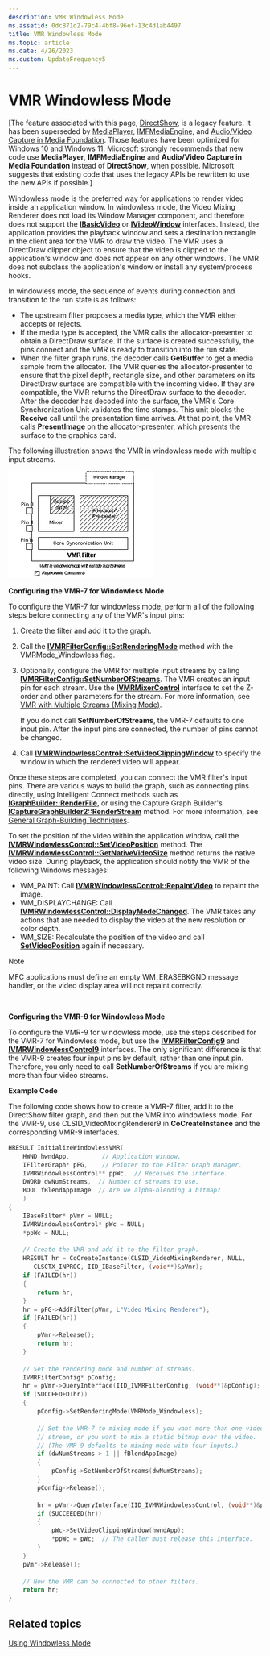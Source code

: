 ```yaml
---
description: VMR Windowless Mode
ms.assetid: 0dc871d2-79c4-4bf8-96ef-13c4d1ab4497
title: VMR Windowless Mode
ms.topic: article
ms.date: 4/26/2023
ms.custom: UpdateFrequency5
---
```


# VMR Windowless Mode

\[The feature associated with this page, [DirectShow](/windows/win32/directshow/directshow), is a legacy feature. It has been superseded by [MediaPlayer](/uwp/api/Windows.Media.Playback.MediaPlayer), [IMFMediaEngine](/windows/win32/api/mfmediaengine/nn-mfmediaengine-imfmediaengine), and [Audio/Video Capture in Media Foundation](/windows/win32/medfound/audio-video-capture-in-media-foundation). Those features have been optimized for Windows 10 and Windows 11. Microsoft strongly recommends that new code use **MediaPlayer**, **IMFMediaEngine** and **Audio/Video Capture in Media Foundation** instead of **DirectShow**, when possible. Microsoft suggests that existing code that uses the legacy APIs be rewritten to use the new APIs if possible.\]

Windowless mode is the preferred way for applications to render video inside an application window. In windowless mode, the Video Mixing Renderer does not load its Window Manager component, and therefore does not support the [**IBasicVideo**](/windows/desktop/api/Control/nn-control-ibasicvideo) or [**IVideoWindow**](/windows/desktop/api/Control/nn-control-ivideowindow) interfaces. Instead, the application provides the playback window and sets a destination rectangle in the client area for the VMR to draw the video. The VMR uses a DirectDraw clipper object to ensure that the video is clipped to the application's window and does not appear on any other windows. The VMR does not subclass the application's window or install any system/process hooks.

In windowless mode, the sequence of events during connection and transition to the run state is as follows:

-   The upstream filter proposes a media type, which the VMR either accepts or rejects.
-   If the media type is accepted, the VMR calls the allocator-presenter to obtain a DirectDraw surface. If the surface is created successfully, the pins connect and the VMR is ready to transition into the run state.
-   When the filter graph runs, the decoder calls **GetBuffer** to get a media sample from the allocator. The VMR queries the allocator-presenter to ensure that the pixel depth, rectangle size, and other parameters on its DirectDraw surface are compatible with the incoming video. If they are compatible, the VMR returns the DirectDraw surface to the decoder. After the decoder has decoded into the surface, the VMR's Core Synchronization Unit validates the time stamps. This unit blocks the **Receive** call until the presentation time arrives. At that point, the VMR calls **PresentImage** on the allocator-presenter, which presents the surface to the graphics card.

The following illustration shows the VMR in windowless mode with multiple input streams.

![vmr in windowless mode](images/vmr-windowless-mult-streams.png)

**Configuring the VMR-7 for Windowless Mode**

To configure the VMR-7 for windowless mode, perform all of the following steps before connecting any of the VMR's input pins:

1.  Create the filter and add it to the graph.
2.  Call the [**IVMRFilterConfig::SetRenderingMode**](/windows/desktop/api/Strmif/nf-strmif-ivmrfilterconfig-setrenderingmode) method with the VMRMode\_Windowless flag.
3.  Optionally, configure the VMR for multiple input streams by calling [**IVMRFilterConfig::SetNumberOfStreams**](/windows/desktop/api/Strmif/nf-strmif-ivmrfilterconfig-setnumberofstreams). The VMR creates an input pin for each stream. Use the [**IVMRMixerControl**](/windows/desktop/api/Strmif/nn-strmif-ivmrmixercontrol) interface to set the Z-order and other parameters for the stream. For more information, see [VMR with Multiple Streams (Mixing Mode)](vmr-with-multiple-streams--mixing-mode.md).

    If you do not call **SetNumberOfStreams**, the VMR-7 defaults to one input pin. After the input pins are connected, the number of pins cannot be changed.

4.  Call [**IVMRWindowlessControl::SetVideoClippingWindow**](/windows/desktop/api/Strmif/nf-strmif-ivmrwindowlesscontrol-setvideoclippingwindow) to specify the window in which the rendered video will appear.

Once these steps are completed, you can connect the VMR filter's input pins. There are various ways to build the graph, such as connecting pins directly, using Intelligent Connect methods such as [**IGraphBuilder::RenderFile**](/windows/desktop/api/Strmif/nf-strmif-igraphbuilder-renderfile), or using the Capture Graph Builder's [**ICaptureGraphBuilder2::RenderStream**](/windows/desktop/api/Strmif/nf-strmif-icapturegraphbuilder2-renderstream) method. For more information, see [General Graph-Building Techniques](general-graph-building-techniques.md).

To set the position of the video within the application window, call the [**IVMRWindowlessControl::SetVideoPosition**](/windows/desktop/api/Strmif/nf-strmif-ivmrwindowlesscontrol-setvideoposition) method. The [**IVMRWindowlessControl::GetNativeVideoSize**](/windows/desktop/api/Strmif/nf-strmif-ivmrwindowlesscontrol-getnativevideosize) method returns the native video size. During playback, the application should notify the VMR of the following Windows messages:

-   WM\_PAINT: Call [**IVMRWindowlessControl::RepaintVideo**](/windows/desktop/api/Strmif/nf-strmif-ivmrwindowlesscontrol-repaintvideo) to repaint the image.
-   WM\_DISPLAYCHANGE: Call [**IVMRWindowlessControl::DisplayModeChanged**](/windows/desktop/api/Strmif/nf-strmif-ivmrwindowlesscontrol-displaymodechanged). The VMR takes any actions that are needed to display the video at the new resolution or color depth.
-   WM\_SIZE: Recalculate the position of the video and call [**SetVideoPosition**](/windows/desktop/api/Strmif/nf-strmif-ivmrwindowlesscontrol-setvideoposition) again if necessary.

> [!Note]  
> MFC applications must define an empty WM\_ERASEBKGND message handler, or the video display area will not repaint correctly.

 

**Configuring the VMR-9 for Windowless Mode**

To configure the VMR-9 for windowless mode, use the steps described for the VMR-7 for Windowless mode, but use the [**IVMRFilterConfig9**](/previous-versions/windows/desktop/api/Vmr9/nn-vmr9-ivmrfilterconfig9) and [**IVMRWindowlessControl9**](/previous-versions/windows/desktop/api/Vmr9/nn-vmr9-ivmrwindowlesscontrol9) interfaces. The only significant difference is that the VMR-9 creates four input pins by default, rather than one input pin. Therefore, you only need to call **SetNumberOfStreams** if you are mixing more than four video streams.

**Example Code**

The following code shows how to create a VMR-7 filter, add it to the DirectShow filter graph, and then put the VMR into windowless mode. For the VMR-9, use CLSID\_VideoMixingRenderer9 in **CoCreateInstance** and the corresponding VMR-9 interfaces.


```C++
HRESULT InitializeWindowlessVMR(
    HWND hwndApp,         // Application window.
    IFilterGraph* pFG,    // Pointer to the Filter Graph Manager.
    IVMRWindowlessControl** ppWc,  // Receives the interface.
    DWORD dwNumStreams,  // Number of streams to use.
    BOOL fBlendAppImage  // Are we alpha-blending a bitmap?
    )
{
    IBaseFilter* pVmr = NULL;
    IVMRWindowlessControl* pWc = NULL;
    *ppWc = NULL;

    // Create the VMR and add it to the filter graph.
    HRESULT hr = CoCreateInstance(CLSID_VideoMixingRenderer, NULL,
       CLSCTX_INPROC, IID_IBaseFilter, (void**)&pVmr);
    if (FAILED(hr))
    {
        return hr;
    }
    hr = pFG->AddFilter(pVmr, L"Video Mixing Renderer");
    if (FAILED(hr))
    {
        pVmr->Release();
        return hr;
    }

    // Set the rendering mode and number of streams.  
    IVMRFilterConfig* pConfig;
    hr = pVmr->QueryInterface(IID_IVMRFilterConfig, (void**)&pConfig);
    if (SUCCEEDED(hr)) 
    {
        pConfig->SetRenderingMode(VMRMode_Windowless);

        // Set the VMR-7 to mixing mode if you want more than one video
        // stream, or you want to mix a static bitmap over the video.
        // (The VMR-9 defaults to mixing mode with four inputs.)
        if (dwNumStreams > 1 || fBlendAppImage) 
        {
            pConfig->SetNumberOfStreams(dwNumStreams);
        }
        pConfig->Release();

        hr = pVmr->QueryInterface(IID_IVMRWindowlessControl, (void**)&pWc);
        if (SUCCEEDED(hr)) 
        {
            pWc->SetVideoClippingWindow(hwndApp);
            *ppWc = pWc;  // The caller must release this interface.
        }
    }
    pVmr->Release();

    // Now the VMR can be connected to other filters.
    return hr;
}
```



## Related topics

<dl> <dt>

[Using Windowless Mode](using-windowless-mode.md)
</dt> </dl>

 

 




